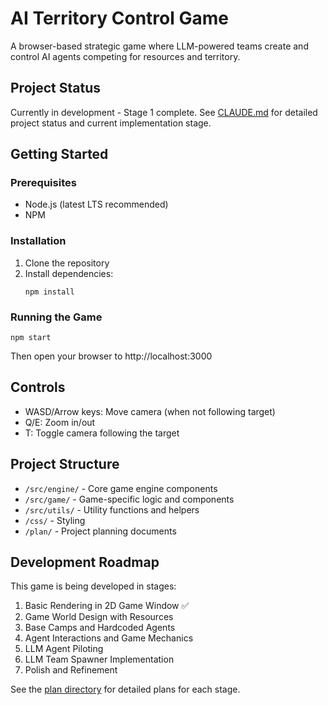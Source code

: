 # AI Territory Control Game

A browser-based strategic game where LLM-powered teams create and control AI agents competing for resources and territory.

## Project Status

Currently in development - Stage 1 complete. See [CLAUDE.md](./CLAUDE.md) for detailed project status and current implementation stage.

## Getting Started

### Prerequisites

- Node.js (latest LTS recommended)
- NPM

### Installation

1. Clone the repository
2. Install dependencies:
   ```
   npm install
   ```

### Running the Game

```
npm start
```

Then open your browser to http://localhost:3000

## Controls

- WASD/Arrow keys: Move camera (when not following target)
- Q/E: Zoom in/out
- T: Toggle camera following the target

## Project Structure

- `/src/engine/` - Core game engine components
- `/src/game/` - Game-specific logic and components
- `/src/utils/` - Utility functions and helpers
- `/css/` - Styling
- `/plan/` - Project planning documents

## Development Roadmap

This game is being developed in stages:

1. Basic Rendering in 2D Game Window ✅
2. Game World Design with Resources
3. Base Camps and Hardcoded Agents
4. Agent Interactions and Game Mechanics
5. LLM Agent Piloting
6. LLM Team Spawner Implementation
7. Polish and Refinement

See the [plan directory](./plan/) for detailed plans for each stage.